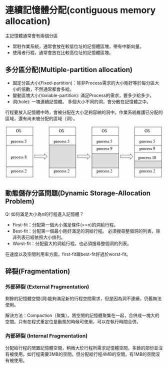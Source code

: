 # 連續記憶體分配\(contiguous memory allocation\)

主記憶體通常會有兩個分區

* 常駐作業系統，通常會放在較低位址的記憶體區塊，帶有中斷向量。
* 使用者行程，通常會放在比較高位址的記憶體區塊。

## 多分區分配\(Multiple-partition allocation\)

* 固定分區大小\(Fixed-partition\)：除非Process需求的大小剛好等於每分區大小的倍數，不然通常都會多給。
* 變動區塊大小\(Variable-partition\): 滿足Process的需求，要多少給多少。
* 洞\(hole\): 一塊連續記憶體。
  多個大小不同的洞，會分散在記憶體之中。

行程要放入記憶體中時，會被分配在大小足夠容納的洞中。作業系統維護已分配的區域，還有尚未被分配的區域（洞）。

![](../../.gitbook/assets/multiple-partition-allocation-min.jpg)

## 動態儲存分區問題\(Dynamic Storage-Allocation Problem\)

Q: 如何滿足大小為n的行程進入記憶體？

* First-fit：分配第一個大小滿足條件\(&gt;=n\)的洞給行程。
* Best-fit：分配第一個最小剛好滿足的洞給行程。
  必須搜尋整個洞的列表，除非列表已經依照大小排列。
* Worst-fit：分配最大的洞給行程。也必須搜尋整個洞的列表。

在速度以及空間利用率方面，first-fit跟best-fit好過於worst-fit。

## 碎裂\(Fragmentation\)

### 外部碎裂 \(External Fragmentation\)

剩餘的記憶體空間\(洞\)能夠滿足新的行程空間需求，但是因為洞不連續，仍舊無法使用。

解決方法：Compaction（聚集）。將空閒的記憶體聚集在一起，合併成一塊大的空間。只有在程式重定位是動態的時候可使用，可以在執行時間合併。

### 內部碎裂 \(Internal Fragmentation\)

分配給行程的閒置記憶體空間，稍微大於行程所需求記憶體空間，多餘的部份並沒有被使用。如行程需要3MB的空間，但分配給行程4MB的空間，有1MB的空間沒有被使用。





